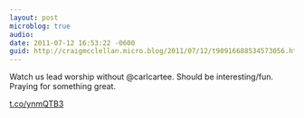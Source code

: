```yaml
---
layout: post
microblog: true
audio: 
date: 2011-07-12 16:53:22 -0600
guid: http://craigmcclellan.micro.blog/2011/07/12/t90916688534573056.html
---
```

Watch us lead worship without @carlcartee. Should be interesting/fun. Praying for something great. 

[t.co/ynmQTB3](http://t.co/ynmQTB3)
